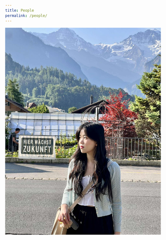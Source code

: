 ```yaml
---
title: People
permalink: /people/
---
```



<img src="assets/images/anhdang.JPG" class="img-thumbnail" alt="anhd">
 

